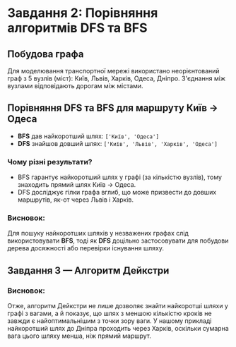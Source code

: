 # Завдання 2: Порівняння алгоритмів DFS та BFS

## Побудова графа

Для моделювання транспортної мережі використано неорієнтований граф з 5 вузлів (міст): Київ, Львів, Харків, Одеса, Дніпро. З'єднання між вузлами відповідають дорогам між містами.

## Порівняння DFS та BFS для маршруту Київ → Одеса

- **BFS** дав найкоротший шлях: `['Київ', 'Одеса']`
- **DFS** знайшов довший шлях: `['Київ', 'Львів', 'Харків', 'Одеса']`

### Чому різні результати?
- BFS гарантує найкоротший шлях у графі (за кількістю вузлів), тому знаходить прямий шлях Київ → Одеса.
- DFS досліджує гілки графа вглиб, що може призвести до довших маршрутів, як-от через Львів і Харків.

### Висновок:
Для пошуку найкоротших шляхів у незважених графах слід використовувати **BFS**, тоді як **DFS** доцільно застосовувати для побудови дерева досяжності або перевірки існування шляху.

## Завдання 3 — Алгоритм Дейкстри

### Висновок:

Отже, алгоритм Дейкстри не лише дозволяє знайти найкоротші шляхи у графі з вагами, а й показує, що шлях з меншою кількістю кроків не завжди є найоптимальнішим з точки зору ваги. У нашому прикладі найкоротший шлях до Дніпра проходить через Харків, оскільки сумарна вага цього шляху менша, ніж прямий маршрут.

